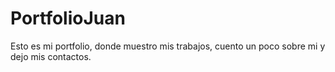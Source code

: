 # PortfolioJuan
Esto es mi portfolio, donde muestro mis trabajos, cuento un poco sobre mi y dejo mis contactos. 
